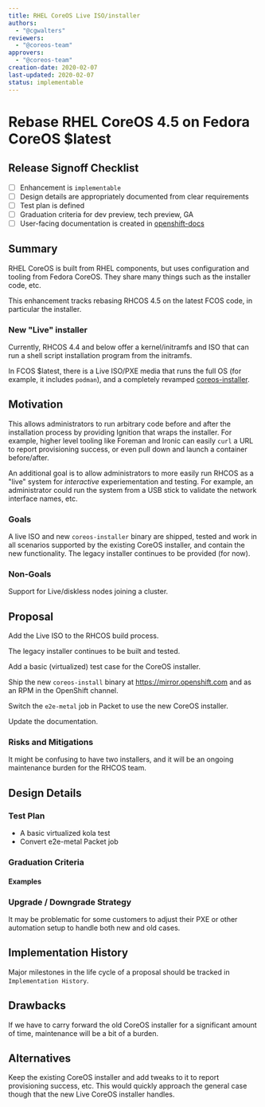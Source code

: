 ```yaml
---
title: RHEL CoreOS Live ISO/installer
authors:
  - "@cgwalters"
reviewers:
  - "@coreos-team"
approvers:
  - "@coreos-team"
creation-date: 2020-02-07
last-updated: 2020-02-07
status: implementable
---
```


# Rebase RHEL CoreOS 4.5 on Fedora CoreOS $latest

## Release Signoff Checklist

- [ ] Enhancement is `implementable`
- [ ] Design details are appropriately documented from clear requirements
- [ ] Test plan is defined
- [ ] Graduation criteria for dev preview, tech preview, GA
- [ ] User-facing documentation is created in [openshift-docs](https://github.com/openshift/openshift-docs/)

## Summary

RHEL CoreOS is built from RHEL components, but uses configuration and tooling from Fedora CoreOS.  They share many things such as the installer code, etc.

This enhancement tracks rebasing RHCOS 4.5 on the latest FCOS code, in particular the installer.

### New "Live" installer

Currently, RHCOS 4.4 and below offer a kernel/initramfs and ISO that can run a shell script installation program from the initramfs.

In FCOS $latest, there is a Live ISO/PXE media that runs the full OS (for example, it includes `podman`), and a completely revamped [coreos-installer](https://github.com/coreos/coreos-installer/).

## Motivation

This allows administrators to run arbitrary code before and after the installation process by providing Ignition that wraps the installer.  For example, higher level tooling like Foreman and Ironic can easily `curl` a URL to report provisioning success, or even pull down and launch a container before/after.

An additional goal is to allow administrators to more easily run RHCOS as a "live" system for *interactive* experiementation and testing.  For example, an administrator could run the system from a USB stick to validate the network interface names, etc.

### Goals

A live ISO and new `coreos-installer` binary are shipped, tested and work in all scenarios supported by the existing CoreOS installer, and contain the new functionality.  The legacy installer continues to be provided (for now).

### Non-Goals

Support for Live/diskless nodes joining a cluster.

## Proposal

Add the Live ISO to the  RHCOS build process.

The legacy installer continues to be built and tested.

Add a basic (virtualized) test case for the CoreOS installer.

Ship the new `coreos-install` binary at https://mirror.openshift.com and as an RPM in the OpenShift channel.

Switch the `e2e-metal` job in Packet to use the new CoreOS installer.

Update the documentation.

### Risks and Mitigations

It might be confusing to have two installers, and it will be an ongoing maintenance burden for the RHCOS team.

## Design Details

### Test Plan

- A basic virtualized kola test
- Convert e2e-metal Packet job

### Graduation Criteria


#### Examples

### Upgrade / Downgrade Strategy

It may be problematic for some customers to adjust their PXE or other automation setup to handle both new and old cases.

## Implementation History

Major milestones in the life cycle of a proposal should be tracked in `Implementation
History`.

## Drawbacks

If we have to carry forward the old CoreOS installer for a significant amount of time, maintenance will be a bit of a burden.

## Alternatives

Keep the existing CoreOS installer and add tweaks to it to report provisioning success, etc.  This would quickly approach the general case though that the new Live CoreOS installer handles.
